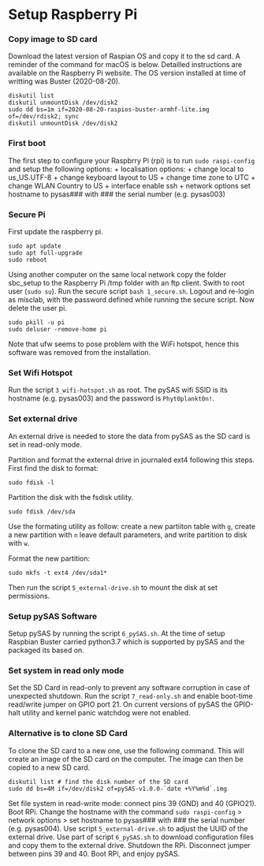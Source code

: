 Setup Raspberry Pi
==================

### Copy image to SD card
Download the latest version of Raspian OS and copy it to the sd card. A reminder of the command for macOS is below. Detailled instructions are available on the Raspberry Pi website. The OS version installed at time of writting was Buster (2020-08-20).

	diskutil list
	diskutil unmountDisk /dev/disk2
	sudo dd bs=1m if=2020-08-20-raspios-buster-armhf-lite.img of=/dev/rdisk2; sync
	diskutil unmountDisk /dev/disk2


### First boot
The first step to configure your Raspbrry Pi (rpi) is to run `sudo raspi-config` and setup the following options:
	+ localisation options:
		+ change local to us_US.UTF-8
		+ change keyboard layout to US
		+ change time zone to UTC
		+ change WLAN Country to US
	+ interface enable ssh
	+ network options set hostname to pysas### with ### the serial number (e.g. pysas003)


### Secure Pi
First update the raspberry pi.

	sudo apt update
	sudo apt full-upgrade
	sudo reboot

Using another computer on the same local network copy the folder sbc_setup to the Raspberry Pi /tmp folder with an ftp client. Swith to root user (`sudo su`). Run the secure script `bash 1_secure.sh`. Logout and re-login as misclab, with the password defined while running the secure script. Now delete the user pi.
	
	sudo pkill -u pi
	sudo deluser -remove-home pi

Note that ufw seems to pose problem with the WiFi hotspot, hence this software was removed from the installation.


### Set Wifi Hotspot
Run the script `3_wifi-hotspot.sh` as root. The pySAS wifi SSID is its hostname (e.g. pysas003) and the password is `Phyt0plankt0n!`.


### Set external drive
An external drive is needed to store the data from pySAS as the SD card is set in read-only mode.

Partition and format the external drive in journaled ext4 following this steps. First find the disk to format:

	sudo fdisk -l

Partition the disk with the fsdisk utility.

	sudo fdisk /dev/sda

Use the formating utility as follow: create a new partiiton table with `g`, create a new partition with `n` leave default parameters, and write partition to disk with `w`.

Format the new partition:

	sudo mkfs -t ext4 /dev/sda1*

Then run the script `5_external-drive.sh` to mount the disk at set permissions.

### Setup pySAS Software
Setup pySAS by running the script `6_pySAS.sh`. At the time of setup Raspbian Buster carried python3.7 which is supported by pySAS and the packaged its based on.


### Set system in read only mode
Set the SD Card in read-only to prevent any software corruption in case of unexpected shutdown. Run the script `7_read-only.sh` and enable boot-time read/write jumper on GPIO port 21. On current versions of pySAS the GPIO-halt utility and kernel panic watchdog were not enabled.

### Alternative is to clone SD Card
To clone the SD card to a new one, use the following command. This will create an image of the SD card on the computer. The image can then be copied to a new SD card.

	diskutil list # find the disk number of the SD card
	sudo dd bs=4M if=/dev/disk2 of=pySAS-v1.0.0-`date +%Y%m%d`.img

Set file system in read-write mode: connect pins 39 (GND) and 40 (GPIO21).
Boot RPi.
Change the hostname with the command `sudo raspi-config` > network options > set hostname to pysas### with ### the serial number (e.g. pysas004).
Use script `5_external-drive.sh` to adjust the UUID of the external drive.
Use part of script `6_pySAS.sh` to download configuration files and copy them to the external drive.
Shutdown the RPi.
Disconnect jumper between pins 39 and 40.
Boot RPi, and enjoy pySAS.
